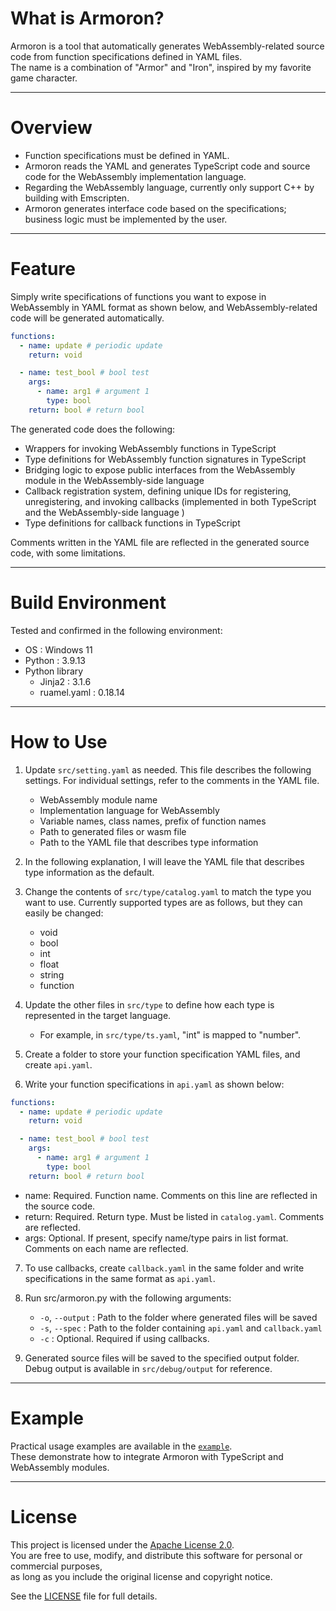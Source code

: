 # What is Armoron?

Armoron is a tool that automatically generates WebAssembly-related source code from function specifications defined in YAML files.  
The name is a combination of "Armor" and "Iron", inspired by my favorite game character.

---

# Overview

 - Function specifications must be defined in YAML.
 - Armoron reads the YAML and generates TypeScript code and source code for the WebAssembly implementation language.
 - Regarding the WebAssembly language, currently only support C++ by building with Emscripten.
 - Armoron generates interface code based on the specifications; business logic must be implemented by the user.
 
 ---

# Feature

Simply write specifications of functions you want to expose in WebAssembly in YAML format as shown below, and WebAssembly-related code will be generated automatically.
```yaml
functions:
  - name: update # periodic update
    return: void

  - name: test_bool # bool test
    args:
      - name: arg1 # argument 1
        type: bool
    return: bool # return bool
```
The generated code does the following:
 - Wrappers for invoking WebAssembly functions in TypeScript
 - Type definitions for WebAssembly function signatures in TypeScript
 - Bridging logic to expose public interfaces from the WebAssembly module in the WebAssembly-side language
 - Callback registration system, defining unique IDs for registering, unregistering, and invoking callbacks (implemented in both TypeScript and the WebAssembly-side language
)
 - Type definitions for callback functions in TypeScript

Comments written in the YAML file are reflected in the generated source code, with some limitations.

---

# Build Environment

Tested and confirmed in the following environment:
 - OS : Windows 11
 - Python : 3.9.13
 - Python library
   - Jinja2 : 3.1.6
   - ruamel.yaml : 0.18.14

---

# How to Use

1. Update `src/setting.yaml` as needed. This file describes the following settings. For individual settings, refer to the comments in the YAML file.
   - WebAssembly module name
   - Implementation language for WebAssembly
   - Variable names, class names, prefix of function names
   - Path to generated files or wasm file
   - Path to the YAML file that describes type information

2. In the following explanation, I will leave the YAML file that describes type information as the default.

3. Change the contents of `src/type/catalog.yaml` to match the type you want to use. Currently supported types are as follows, but they can easily be changed:
   - void
   - bool
   - int
   - float
   - string
   - function

4. Update the other files in `src/type` to define how each type is represented in the target language.
   - For example, in `src/type/ts.yaml`, "int" is mapped to "number".

5. Create a folder to store your function specification YAML files, and create `api.yaml`.

6. Write your function specifications in `api.yaml` as shown below:
```yaml
functions:
  - name: update # periodic update
    return: void

  - name: test_bool # bool test
    args:
      - name: arg1 # argument 1
        type: bool
    return: bool # return bool
```
   - name: Required. Function name. Comments on this line are reflected in the source code.
   - return: Required. Return type. Must be listed in `catalog.yaml`. Comments are reflected.
   - args: Optional. If present, specify name/type pairs in list format. Comments on each name are reflected.

7. To use callbacks, create `callback.yaml` in the same folder and write specifications in the same format as `api.yaml`.

8. Run src/armoron.py with the following arguments:
   - `-o`, `--output` : Path to the folder where generated files will be saved
   - `-s`, `--spec` : Path to the folder containing `api.yaml` and `callback.yaml`
   - `-c` : Optional. Required if using callbacks.

9. Generated source files will be saved to the specified output folder. Debug output is available in `src/debug/output` for reference.

---

# Example

Practical usage examples are available in the [`example`](./example).  
These demonstrate how to integrate Armoron with TypeScript and WebAssembly modules.

---

# License

This project is licensed under the [Apache License 2.0](https://www.apache.org/licenses/LICENSE-2.0).  
You are free to use, modify, and distribute this software for personal or commercial purposes,  
as long as you include the original license and copyright notice.

See the [LICENSE](./LICENSE) file for full details.
